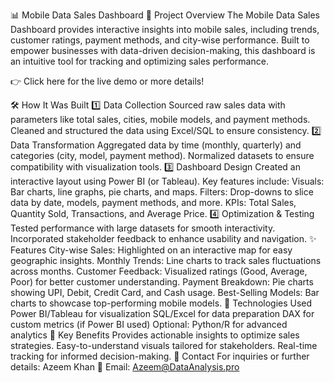 📊 Mobile Data Sales Dashboard
🚀 Project Overview
The Mobile Data Sales Dashboard provides interactive insights into mobile sales, including trends, customer ratings, payment methods, and city-wise performance. Built to empower businesses with data-driven decision-making, this dashboard is an intuitive tool for tracking and optimizing sales performance.

👉 Click here for the live demo or more details!

🛠️ How It Was Built
1️⃣ Data Collection
Sourced raw sales data with parameters like total sales, cities, mobile models, and payment methods.
Cleaned and structured the data using Excel/SQL to ensure consistency.
2️⃣ Data Transformation
Aggregated data by time (monthly, quarterly) and categories (city, model, payment method).
Normalized datasets to ensure compatibility with visualization tools.
3️⃣ Dashboard Design
Created an interactive layout using Power BI (or Tableau).
Key features include:
Visuals: Bar charts, line graphs, pie charts, and maps.
Filters: Drop-downs to slice data by date, models, payment methods, and more.
KPIs: Total Sales, Quantity Sold, Transactions, and Average Price.
4️⃣ Optimization & Testing
Tested performance with large datasets for smooth interactivity.
Incorporated stakeholder feedback to enhance usability and navigation.
✨ Features
City-wise Sales: Highlighted on an interactive map for easy geographic insights.
Monthly Trends: Line charts to track sales fluctuations across months.
Customer Feedback: Visualized ratings (Good, Average, Poor) for better customer understanding.
Payment Breakdown: Pie charts showing UPI, Debit, Credit Card, and Cash usage.
Best-Selling Models: Bar charts to showcase top-performing mobile models.
🔧 Technologies Used
Power BI/Tableau for visualization
SQL/Excel for data preparation
DAX for custom metrics (if Power BI used)
Optional: Python/R for advanced analytics
🎯 Key Benefits
Provides actionable insights to optimize sales strategies.
Easy-to-understand visuals tailored for stakeholders.
Real-time tracking for informed decision-making.
📩 Contact
For inquiries or further details:
Azeem Khan
📧 Email: Azeem@DataAnalysis.pro
